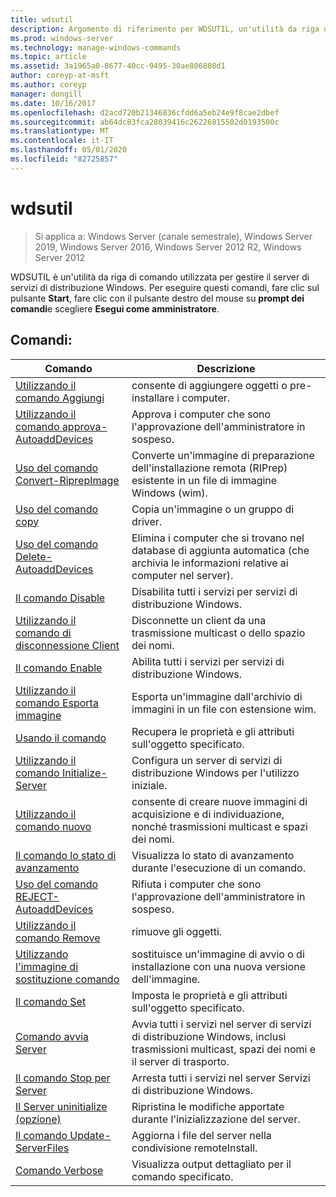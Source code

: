 ```yaml
---
title: wdsutil
description: Argomento di riferimento per WDSUTIL, un'utilità da riga di comando utilizzata per gestire il server di servizi di distribuzione Windows.
ms.prod: windows-server
ms.technology: manage-windows-commands
ms.topic: article
ms.assetid: 3a1965a0-8677-40cc-9495-30ae806808d1
author: coreyp-at-msft
ms.author: coreyp
manager: dongill
ms.date: 10/16/2017
ms.openlocfilehash: d2acd720b21346836cfdd6a5eb24e9f8cae2dbef
ms.sourcegitcommit: ab64dc83fca28039416c26226815502d0193500c
ms.translationtype: MT
ms.contentlocale: it-IT
ms.lasthandoff: 05/01/2020
ms.locfileid: "82725857"
---
```

# <a name="wdsutil"></a>wdsutil

> Si applica a: Windows Server (canale semestrale), Windows Server 2019, Windows Server 2016, Windows Server 2012 R2, Windows Server 2012

WDSUTIL è un'utilità da riga di comando utilizzata per gestire il server di servizi di distribuzione Windows. Per eseguire questi comandi, fare clic sul pulsante **Start**, fare clic con il pulsante destro del mouse su **prompt dei comandi**e scegliere **Esegui come amministratore**.  
## <a name="commands"></a>Comandi:  
|Comando|Descrizione|  
|------|--------|  
|[Utilizzando il comando Aggiungi](using-the-add-command.md)|consente di aggiungere oggetti o pre-installare i computer.|  
|[Utilizzando il comando approva-AutoaddDevices](using-the-approve-autoadddevices-command.md)|Approva i computer che sono l'approvazione dell'amministratore in sospeso.|  
|[Uso del comando Convert-RiprepImage](using-the-convert-riprepimage-command.md)|Converte un'immagine di preparazione dell'installazione remota (RIPrep) esistente in un file di immagine Windows (wim).|  
|[Uso del comando copy](using-the-copy-command.md)|Copia un'immagine o un gruppo di driver.|  
|[Uso del comando Delete-AutoaddDevices](using-the-delete-autoadddevices-command.md)|Elimina i computer che si trovano nel database di aggiunta automatica (che archivia le informazioni relative ai computer nel server).|  
|[Il comando Disable](using-the-disable-command.md)|Disabilita tutti i servizi per servizi di distribuzione Windows.|  
|[Utilizzando il comando di disconnessione Client](using-the-disconnect-client-command.md)|Disconnette un client da una trasmissione multicast o dello spazio dei nomi.|  
|[Il comando Enable](using-the-enable-command.md)|Abilita tutti i servizi per servizi di distribuzione Windows.|  
|[Utilizzando il comando Esporta immagine](using-the-export-image-command.md)|Esporta un'immagine dall'archivio di immagini in un file con estensione wim.|  
|[Usando il comando](using-the-get-command.md)|Recupera le proprietà e gli attributi sull'oggetto specificato.|  
|[Utilizzando il comando Initialize-Server](using-the-initialize-server-command.md)|Configura un server di servizi di distribuzione Windows per l'utilizzo iniziale.|  
|[Utilizzando il comando nuovo](using-the-new-command.md)|consente di creare nuove immagini di acquisizione e di individuazione, nonché trasmissioni multicast e spazi dei nomi.|  
|[Il comando lo stato di avanzamento](the-progress-command.md)|Visualizza lo stato di avanzamento durante l'esecuzione di un comando.|  
|[Uso del comando REJECT-AutoaddDevices](using-the-reject-autoadddevices-command.md)|Rifiuta i computer che sono l'approvazione dell'amministratore in sospeso.|  
|[Utilizzando il comando Remove](using-the-remove-command.md)|rimuove gli oggetti.|  
|[Utilizzando l'immagine di sostituzione comando](using-the-replace-image-command.md)|sostituisce un'immagine di avvio o di installazione con una nuova versione dell'immagine.|  
|[Il comando Set](the-set-command.md)|Imposta le proprietà e gli attributi sull'oggetto specificato.|  
|[Comando avvia Server](the-start-server-command.md)|Avvia tutti i servizi nel server di servizi di distribuzione Windows, inclusi trasmissioni multicast, spazi dei nomi e il server di trasporto.|  
|[Il comando Stop per Server](the-stop-server-command.md)|Arresta tutti i servizi nel server Servizi di distribuzione Windows.|  
|[Il Server uninitialize (opzione)](the-uninitialize-server-option.md)|Ripristina le modifiche apportate durante l'inizializzazione del server.|  
|[Il comando Update-ServerFiles](the-update-serverfiles-command.md)|Aggiorna i file del server nella condivisione remoteInstall.|  
|[Comando Verbose](the-verbose-command.md)|Visualizza output dettagliato per il comando specificato.|  
